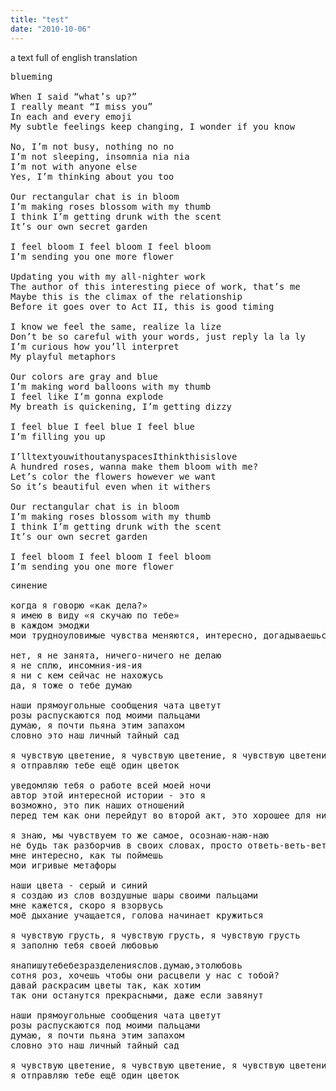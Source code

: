 ```yaml
---
title: "test"
date: "2010-10-06"
---
```


a text full of english translation

<pre id="column1">
blueming

When I said “what’s up?”
I really meant “I miss you”
In each and every emoji
My subtle feelings keep changing, I wonder if you know

No, I’m not busy, nothing no no
I’m not sleeping, insomnia nia nia
I’m not with anyone else
Yes, I’m thinking about you too

Our rectangular chat is in bloom
I’m making roses blossom with my thumb
I think I’m getting drunk with the scent
It’s our own secret garden

I feel bloom I feel bloom I feel bloom
I’m sending you one more flower

Updating you with my all-nighter work
The author of this interesting piece of work, that’s me
Maybe this is the climax of the relationship
Before it goes over to Act II, this is good timing

I know we feel the same, realize la lize
Don’t be so careful with your words, just reply la la ly
I’m curious how you’ll interpret
My playful metaphors

Our colors are gray and blue
I’m making word balloons with my thumb
I feel like I’m gonna explode
My breath is quickening, I’m getting dizzy

I feel blue I feel blue I feel blue
I’m filling you up

I’lltextyouwithoutanyspacesIthinkthisislove
A hundred roses, wanna make them bloom with me?
Let’s color the flowers however we want
So it’s beautiful even when it withers

Our rectangular chat is in bloom
I’m making roses blossom with my thumb
I think I’m getting drunk with the scent
It’s our own secret garden

I feel bloom I feel bloom I feel bloom
I’m sending you one more flower
</pre>

<pre id="column2">
синение

когда я говорю «как дела?»
я имею в виду «я скучаю по тебе»
в каждом эмоджи
мои трудноуловимые чувства меняются, интересно, догадываешься ли ты

нет, я не занята, ничего-ничего не делаю
я не сплю, инсомния-ия-ия
я ни с кем сейчас не нахожусь
да, я тоже о тебе думаю

наши прямоугольные сообщения чата цветут
розы распускаются под моими пальцами
думаю, я почти пьяна этим запахом
словно это наш личный тайный сад

я чувствую цветение, я чувствую цветение, я чувствую цветение
я отправляю тебе ещё один цветок

уведомляю тебя о работе всей моей ночи
автор этой интересной истории - это я
возможно, это пик наших отношений
перед тем как они перейдут во второй акт, это хорошее для них время

я знаю, мы чувствуем то же самое, осознаю-наю-наю
не будь так разборчив в своих словах, просто ответь-веть-веть
мне интересно, как ты поймешь
мои игривые метафоры

наши цвета - серый и синий
я создаю из слов воздушные шары своими пальцами
мне кажется, скоро я взорвусь
моё дыхание учащается, голова начинает кружиться

я чувствую грусть, я чувствую грусть, я чувствую грусть
я заполню тебя своей любовью

янапишутебебезразделенияслов.думаю,этолюбовь
сотня роз, хочешь чтобы они расцвели у нас с тобой?
давай раскрасим цветы так, как хотим
так они останутся прекрасными, даже если завянут

наши прямоугольные сообщения чата цветут
розы распускаются под моими пальцами
думаю, я почти пьяна этим запахом
словно это наш личный тайный сад

я чувствую цветение, я чувствую цветение, я чувствую цветение
я отправляю тебе ещё один цветок
</pre>